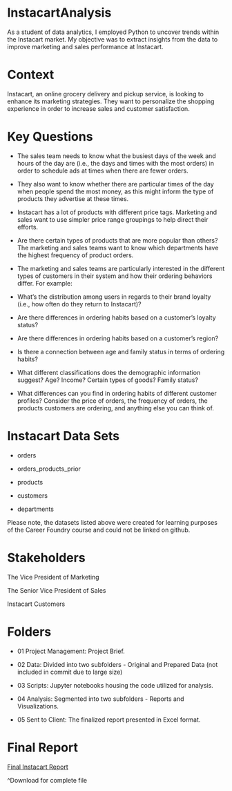 # InstacartAnalysis
As a student of data analytics, I employed Python to uncover trends within the Instacart market. My objective was to extract insights from the data to improve marketing and sales performance at Instacart.  

# Context
Instacart, an online grocery delivery and pickup service, is looking to enhance its marketing strategies. They want to personalize the shopping experience in order to increase sales and customer satisfaction. 

# Key Questions

- The sales team needs to know what the busiest days of the week and hours of the day are (i.e., the days and times with the most orders) in order to schedule ads at times when there are fewer orders.

- They also want to know whether there are particular times of the day when people spend the most money, as this might inform the type of products they advertise at these times.

- Instacart has a lot of products with different price tags. Marketing and sales want to use simpler price range groupings to help direct their efforts.

- Are there certain types of products that are more popular than others? The marketing and sales teams want to know which departments have the highest frequency of product orders.

- The marketing and sales teams are particularly interested in the different types of customers in their system and how their ordering behaviors differ. For example:

- What’s the distribution among users in regards to their brand loyalty (i.e., how often do they return to Instacart)?

- Are there differences in ordering habits based on a customer’s loyalty status?

- Are there differences in ordering habits based on a customer’s region?

- Is there a connection between age and family status in terms of ordering habits?

- What different classifications does the demographic information suggest? Age? Income? Certain types of goods? Family status?

- What differences can you find in ordering habits of different customer profiles? Consider the price of orders, the frequency of orders, the products customers are ordering, and anything else you can think of.


# Instacart Data Sets

- orders

- orders_products_prior

- products

- customers

- departments


Please note, the datasets listed above were created for learning purposes of the Career Foundry course and could not be linked on github.

# Stakeholders

The Vice President of Marketing

The Senior Vice President of Sales

Instacart Customers

# Folders
- 01 Project Management: Project Brief.

- 02 Data: Divided into two subfolders - Original and Prepared Data (not included in commit due to large size) 

- 03 Scripts: Jupyter notebooks housing the code utilized for analysis.

- 04 Analysis: Segmented into two subfolders - Reports and Visualizations. 

- 05 Sent to Client: The finalized report presented in Excel format.

# Final Report

[Final Instacart Report](https://onedrive.live.com/edit?id=20C108CC7B8F648E!s1b1befb3b90641c9bcb7dad38c3b3bad&resid=20C108CC7B8F648E!s1b1befb3b90641c9bcb7dad38c3b3bad&cid=20c108cc7b8f648e&ithint=file%2cxlsx&redeem=aHR0cHM6Ly8xZHJ2Lm1zL3gvYy8yMGMxMDhjYzdiOGY2NDhlL0ViUHZHeHNHdWNsQnZMZmEwNHc3TzYwQkRGTmlndEZyTzVBS19EclE2Tk9KZXc_ZT1pNExvMXE&migratedtospo=true&wdo=2)

^Download for complete file


